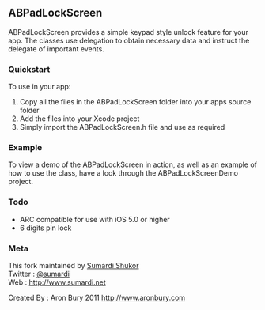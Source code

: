 ## ABPadLockScreen

ABPadLockScreen provides a simple keypad style unlock feature for your app. The classes use delegation to obtain necessary 
data and instruct the delegate of important events.

### Quickstart

To use in your app:   
1. Copy all the files in the ABPadLockScreen folder into your apps source folder   
2. Add the files into your Xcode project    
3. Simply import the ABPadLockScreen.h file and use as required    

### Example

To view a demo of the ABPadLockScreen in action, as well as an example of how to use the class, have a look through the 
ABPadLockScreenDemo project.

### Todo

+ ARC compatible for use with iOS 5.0 or higher
+ 6 digits pin lock

### Meta

This fork maintained by [Sumardi Shukor](http://github.com/sumardi)   
Twitter : [@sumardi](http://twitter.com/sumardi)    
Web : http://www.sumardi.net

Created By : Aron Bury 2011 http://www.aronbury.com

